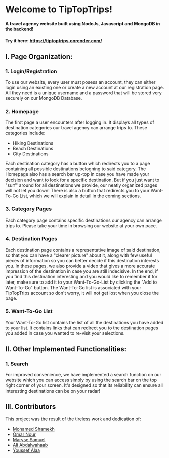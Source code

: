 # Welcome to TipTopTrips!
#### A travel agency website built using NodeJs, Javascript and MongoDB in the backend!
#### Try it here: https://tiptoptrips.onrender.com/
## I. Page Organization:
### 1. Login/Registration
To use our website, every user must posess an account, they can either login using an existing one or create a new account at our registration page. All they need is a unique username and a password that will be stored very securely on our MongoDB Database.
### 2. Homepage
The first page a user encounters after logging in. It displays all types of destination categories our travel agency can arrange trips to. These categories include:
- Hiking Destinations
- Beach Destinations
- City Destinations

Each destination category has a button which redirects you to a page containing all possible destinations belogning to said category. The Homepage also has a search bar up-top in case you have made your decision and want to look for a specific destination. But if you just want to "surf" around for all destinations we provide, our neatly organized pages will not let you down! There is also a button that redirects you to your Want-To-Go List, which we will explain in detail in the coming sections.
### 3. Category Pages
Each category page contains specific destinations our agency can arrange trips to. Please take your time in browsing our website at your own pace.
### 4. Destination Pages
Each destination page contains a representative image of said destination, so that you can have a "clearer picture" about it, along with few useful pieces of information so you can better decide if this destination interests you. In these pages, we also provide a video that gives a more accurate impression of the destination in case you are still indecisive. In the end, if you find this destination interesting and you would like to remember it for later, make sure to add it to your Want-To-Go-List by clicking the "Add to Want-To-Go" button. The Want-To-Go list is associated with your TipTopTrips account so don't worry, it will not get lost when you close the page.
### 5. Want-To-Go List
Your Want-To-Go list contains the list of all the destinations you have added to your list. It contains links that can redirect you to the destination pages you added in case you wanted to re-visit your selections. 
## II. Other Implemented Functionalities:
### 1. Search
For improved convenience, we have implemented a search function on our website which you can access simply by using the search bar on the top right corner of your screen. It's designed so that its reliability can ensure all interesting destinations can be on your radar! 
## III. Contributors
This project was the result of the tireless work and dedication of:
- [Mohamed Shamekh](https://github.com/shamekhjr)
- [Omar Nour](https://github.com/Omar-Nour)
- [Maryse Samuel](https://github.com/maryseSamuel)
- [Ali Abdalwahaab](https://github.com/AliAbdalwahaab)
- [Youssef Alaa](https://github.com/youssefalaa398)
